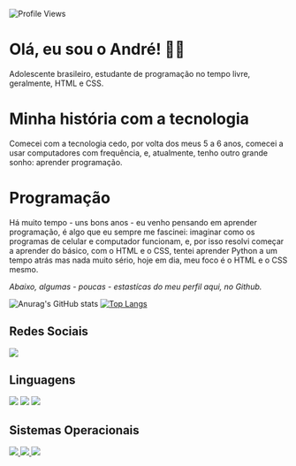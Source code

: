 ![Profile Views](https://komarev.com/ghpvc/?username=Andrezeira1&color=7C3138&style=flat-square) 
# Olá, eu sou o André! 👋🏻 #
Adolescente brasileiro, estudante de programação no tempo livre, geralmente, HTML e CSS.
# Minha história com a tecnologia #
Comecei com a tecnologia cedo, por volta dos meus 5 a 6 anos, comecei a usar computadores com frequência, e, atualmente, tenho outro grande sonho: aprender programação.
# Programação #
Há muito tempo - uns bons anos - eu venho pensando em aprender programação, é algo que eu sempre me fascinei: imaginar como os programas de celular e computador funcionam, e, por isso resolvi começar a aprender do básico, com o HTML e o CSS, tentei aprender Python a um tempo atrás mas nada muito sério, hoje em dia, meu foco é o HTML e o CSS mesmo.

_Abaixo, algumas - poucas - estastícas do meu perfil aqui, no Github._

![Anurag's GitHub stats](https://github-readme-stats.vercel.app/api?username=Andrezeira1&show_icons=true&theme=chartreuse-dark)
[![Top Langs](https://github-readme-stats.vercel.app/api/top-langs/?username=Andrezeira1&theme=chartreuse-dark)](https://github.com/anuraghazra/github-readme-stats)

##
## Redes Sociais ##

<div id="redes">
  <a href="https://www.youtube.com/channel/UCuNv4ifauwBKHxbNsFmtxkw" target="_blank"><img src="https://img.shields.io/badge/YouTube-FF0000?style=for-the-badge&logo=youtube&logoColor=white" target="_blank"></a>
</div>

##
## Linguagens ##

<div id="lang">
  <img src="https://img.shields.io/badge/HTML-239120?style=for-the-badge&logo=html5&logoColor=white">
  <img src="https://img.shields.io/badge/CSS-239120?&style=for-the-badge&logo=css3&logoColor=white">
  <img src="https://img.shields.io/badge/Markdown-000000?style=for-the-badge&logo=markdown&logoColor=white">
</div>

##
## Sistemas Operacionais ##

<div id="os">
  <a href="https://windows.com"><img src="https://img.shields.io/badge/Windows-0078D6?style=for-the-badge&logo=windows&logoColor=white">
  <a href="https://linuxmint.com" target="_blank"><img src="https://img.shields.io/badge/Linux_Mint-87CF3E?style=for-the-badge&logo=linux-mint&logoColor=white">
  <img src="https://img.shields.io/badge/Linux-FCC624?style=for-the-badge&logo=linux&logoColor=black">
